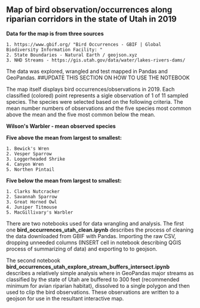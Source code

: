 ## Map of bird observation/occurrences along riparian corridors in the state of Utah in 2019
**Data for the map is from three sources**

    1. https://www.gbif.org/ "Bird Occurrences - GBIF | Global Biodiversity Information Facility: "
    2. State Boundaries - Natural Earth / geojson.xyz
    3. NHD Streams - https://gis.utah.gov/data/water/lakes-rivers-dams/

The data was explored, wrangled and test mapped in Pandas and GeoPandas. ##UPDATE THIS SECTION ON HOW TO USE THE NOTEBOOK

The map itself displays bird occurrences/observations in 2019. Each classified (colored) point represents a sigle observation of 1 of 11 sampled species. The species were selected based on the following criteria. The mean number numbers of observations and the five species most common above the mean and the five most common below the mean. 


 
**Wilson's Warbler - mean observed species**
   
**Five above the mean from largest to smallest:**
        
    1. Bewick's Wren
    2. Vesper Sparrow
    3. Loggerheaded Shrike
    4. Canyon Wren
    5. Northen Pintail
    
 **Five below the mean from largest to smallest:**
   
    1. Clarks Nutcracker
    2. Savannah Sparrow
    3. Great Horned Owl
    4. Juniper Titmouse
    5. MacGillivary's Warbler
    
There are two notebooks used for data wrangling and analysis. The first one **bird_occurrences_utah_clean.ipynb** describes the process of cleaning the data downloaded from GBIF with Pandas. Importing the raw CSV, dropping unneeded columns (INSERT cell in notebook describing QGIS process of summarizing of data) and exporting to to geojson.

The second notebook **bird_occurrences_utah_explore_stream_buffers_intersect.ipynb** describes a relatively simple analysis where in GeoPandas major streams as classified by the state of Utah are buffered to 300 feet (recommended minimum for avian riparian habitat), dissolved to a single polygon and then used to clip the bird observations. These observations are written to a geojson for use in the resultant interactive map.
